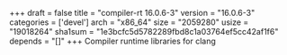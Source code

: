 +++
draft = false
title = "compiler-rt 16.0.6-3"
version = "16.0.6-3"
categories = ['devel']
arch = "x86_64"
size = "2059280"
usize = "19018264"
sha1sum = "1e3bcfc5d5782289fbd8c1a03764ef5cc42af1f6"
depends = "[]"
+++
Compiler runtime libraries for clang